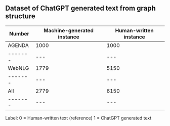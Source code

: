 ## Dataset of ChatGPT generated text from graph structure


Number | Machine-generated instance | Human-written instance | 
------- | --- | --- |
AGENDA | 1000| 1000 | 
------- | --- | --- |
WebNLG | 1779| 5150 | 
------- | --- | --- |
All | 2779| 6150 | 
------- | --- | --- |



Label: 0 = Human-written text (reference)
       1 = ChatGPT generated text
